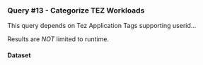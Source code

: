 ### Query #13 - Categorize TEZ Workloads

This query depends on Tez Application Tags supporting userid...

Results are *NOT* limited to runtime.

#### Dataset
